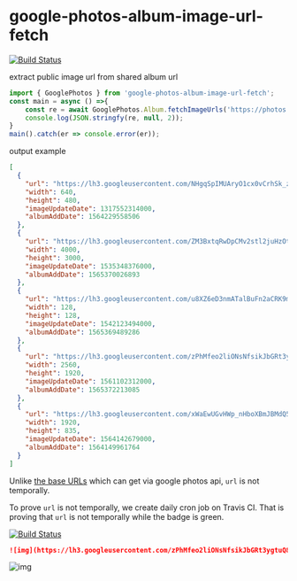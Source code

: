 # google-photos-album-image-url-fetch

[![Build Status](https://travis-ci.org/yumetodo/google-photos-album-image-url-fetch.svg?branch=master)](https://travis-ci.org/yumetodo/google-photos-album-image-url-fetch)

extract public image url from shared album url

```typescript
import { GooglePhotos } from 'google-photos-album-image-url-fetch';
const main = async () =>{
    const re = await GooglePhotos.Album.fetchImageUrls('https://photos.app.goo.gl/QCXy6XaKX5x1AynH8');
    console.log(JSON.stringfy(re, null, 2));
}
main().catch(er => console.error(er));
```

output example

```json
[
  {
    "url": "https://lh3.googleusercontent.com/NHgqSpIMUAryO1cx0vCrhSk_zbsSlDWiFuTtqHW-HcayR75JV9C0gOjwdrNa0m0bqpc6VzmtRuBi13muYb8xjs4KNFhinztt-5KM32k_E_c22pnzJw9dYG3mC-3yX_WuoNhR15WN8w",
    "width": 640,
    "height": 480,
    "imageUpdateDate": 1317552314000,
    "albumAddDate": 1564229558506
  },
  {
    "url": "https://lh3.googleusercontent.com/ZM3BxtqRwDpCMv2stl2juHzOtQ3xYMrYbAQ0W5rAB6hvkDZYf04GdncyR3m8JNSptiPbAUWZut7_r73Xak_3O87c6xAjWfvLk7ccs78prsRxyeVjkjBkwMtiz3qE6y4C8JgIHyZDUA",
    "width": 4000,
    "height": 3000,
    "imageUpdateDate": 1535348376000,
    "albumAddDate": 1565370026893
  },
  {
    "url": "https://lh3.googleusercontent.com/u8XZ6eD3nmATalBuFn2aCRK9mRm5x1nFs91H6UgvPnOiQAVURugGUjfte3EYacSwsykHa4ea0WxPl_5NRklqMl3bh4vE9Di6B5XgDqbjt8Lhn8RnRFf8yWW3ovujYGO_OxBu8Ubnkw",
    "width": 128,
    "height": 128,
    "imageUpdateDate": 1542123494000,
    "albumAddDate": 1565369489286
  },
  {
    "url": "https://lh3.googleusercontent.com/zPhMfeo2liONsNfsikJbGRt3ygtuQ8ZQ1xPjNDCSaOhbRd5_HorUIL3b7CV_yEIZl1_5Ue_6ubyzLuLlglOt4NyndqZubl-67-giaI7Pz196i-ZL70Em50UF_RieTffiKowZFvaaog",
    "width": 2560,
    "height": 1920,
    "imageUpdateDate": 1561102312000,
    "albumAddDate": 1565372213085
  },
  {
    "url": "https://lh3.googleusercontent.com/xWaEwUGvHWp_nHboXBmJBMdQ53VXY2zsjYEjwfkp5s7yMMPVjjdcB99v5TIMcuzpunn-DZ1ovFq9bJ7JAQBdr5pFFdyNl5nqwV7dFVKY0mNU8cZsLBwbgUZu8_yqBaeYJ6THpk6ZYg",
    "width": 1920,
    "height": 835,
    "imageUpdateDate": 1564142679000,
    "albumAddDate": 1564149961764
  }
]
```

Unlike [the base URLs](https://developers.google.com/photos/library/reference/rest/v1/mediaItems#MediaItem) which can get via google photos api, `url` is not temporally.

To prove `url` is not temporally, we create daily cron job on Travis CI.  That is proving that `url` is not temporally while the badge is green.

[![Build Status](https://travis-ci.org/yumetodo/google-photos-album-image-url-fetch.svg?branch=master)](https://travis-ci.org/yumetodo/google-photos-album-image-url-fetch)

```markdown
![img](https://lh3.googleusercontent.com/zPhMfeo2liONsNfsikJbGRt3ygtuQ8ZQ1xPjNDCSaOhbRd5_HorUIL3b7CV_yEIZl1_5Ue_6ubyzLuLlglOt4NyndqZubl-67-giaI7Pz196i-ZL70Em50UF_RieTffiKowZFvaaog)
```

![img](https://lh3.googleusercontent.com/zPhMfeo2liONsNfsikJbGRt3ygtuQ8ZQ1xPjNDCSaOhbRd5_HorUIL3b7CV_yEIZl1_5Ue_6ubyzLuLlglOt4NyndqZubl-67-giaI7Pz196i-ZL70Em50UF_RieTffiKowZFvaaog)
